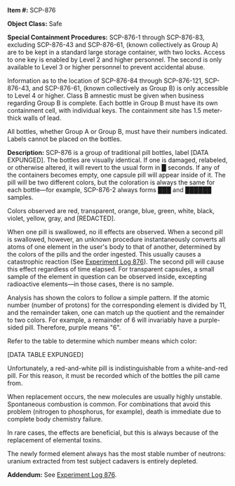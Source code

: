 **Item #:** SCP-876

**Object Class:** Safe

**Special Containment Procedures:** SCP-876-1 through SCP-876-83, excluding SCP-876-43 and SCP-876-61, (known collectively as Group A) are to be kept in a standard large storage container, with two locks. Access to one key is enabled by Level 2 and higher personnel. The second is only available to Level 3 or higher personnel to prevent accidental abuse.

Information as to the location of SCP-876-84 through SCP-876-121, SCP-876-43, and SCP-876-61, (known collectively as Group B) is only accessible to Level 4 or higher. Class B amnestic must be given when business regarding Group B is complete. Each bottle in Group B must have its own containment cell, with individual keys. The containment site has 1.5 meter-thick walls of lead.

All bottles, whether Group A or Group B, must have their numbers indicated. Labels cannot be placed on the bottles.

**Description:** SCP-876 is a group of traditional pill bottles, label \[DATA EXPUNGED\]. The bottles are visually identical. If one is damaged, relabeled, or otherwise altered, it will revert to the usual form in █ seconds. If any of the containers becomes empty, one capsule pill will appear inside of it. The pill will be two different colors, but the coloration is always the same for each bottle—for example, SCP-876-2 always forms ███ and ██████ samples.

Colors observed are red, transparent, orange, blue, green, white, black, violet, yellow, gray, and \[REDACTED\].

When one pill is swallowed, no ill effects are observed. When a second pill is swallowed, however, an unknown procedure instantaneously converts all atoms of one element in the user's body to that of another, determined by the colors of the pills and the order ingested. This usually causes a catastrophic reaction (See [Experiment Log 876](/experiment-log-876)). The second pill will cause this effect regardless of time elapsed. For transparent capsules, a small sample of the element in question can be observed inside, excepting radioactive elements—in those cases, there is no sample.

Analysis has shown the colors to follow a simple pattern. If the atomic number (number of protons) for the corresponding element is divided by 11, and the remainder taken, one can match up the quotient and the remainder to two colors. For example, a remainder of 6 will invariably have a purple-sided pill. Therefore, purple means "6".

Refer to the table to determine which number means which color:

\[DATA TABLE EXPUNGED\]

Unfortunately, a red-and-white pill is indistinguishable from a white-and-red pill. For this reason, it must be recorded which of the bottles the pill came from.

When replacement occurs, the new molecules are usually highly unstable. Spontaneous combustion is common. For combinations that avoid this problem (nitrogen to phosphorus, for example), death is immediate due to complete body chemistry failure.

In rare cases, the effects are beneficial, but this is always because of the replacement of elemental toxins.

The newly formed element always has the most stable number of neutrons: uranium extracted from test subject cadavers is entirely depleted.

**Addendum:** See [Experiment Log 876](/experiment-log-876).